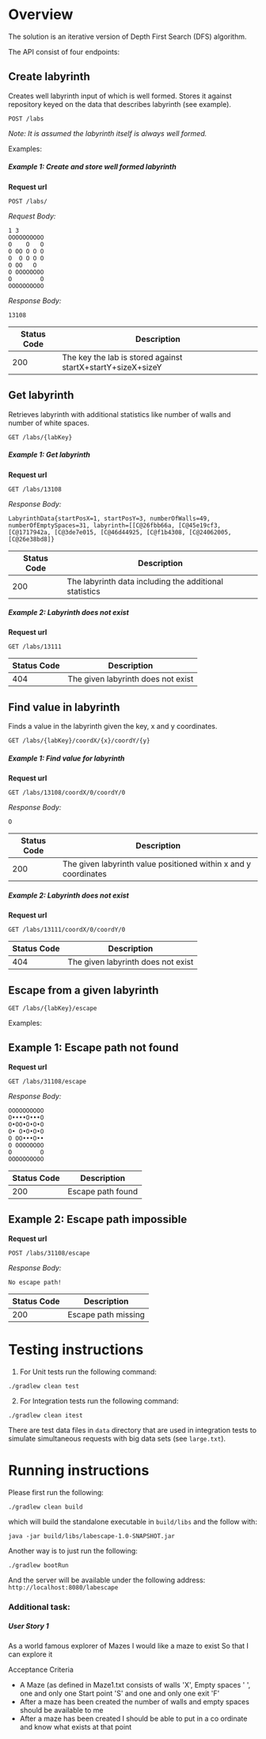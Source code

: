 Overview
========

The solution is an iterative version of Depth First Search (DFS) algorithm.

The API consist of four endpoints:


Create labyrinth
-------------------
Creates well labyrinth input of which is well formed. Stores it against repository keyed on the data that describes labyrinth (see example).
```
POST /labs
```

_Note: It is assumed the labyrinth itself is always well formed._

Examples:

##### Example 1: Create and store well formed labyrinth


**Request url**
```
POST /labs/
```

*Request Body:*

    1 3
	OOOOOOOOOO
	O    O   O
	O OO O O O
	O  O O O O
	O OO   O  
	O OOOOOOOO
	O        O
	OOOOOOOOOO

*Response Body:*

    13108

|Status Code |Description                                                                         |
|------------|----------------------------------------------------------------|
|200         | The key the lab is stored against startX+startY+sizeX+sizeY    |



Get labyrinth
-------------
Retrieves labyrinth with additional statistics like number of walls and number of white spaces.

```
GET /labs/{labKey}
```

##### Example 1: Get labyrinth


**Request url**
```
GET /labs/13108
```

*Response Body:*

    LabyrinthData{startPosX=1, startPosY=3, numberOfWalls=49, numberOfEmptySpaces=31, labyrinth=[[C@26fbb66a, [C@45e19cf3, [C@1717942a, [C@3de7e015, [C@46d44925, [C@f1b4308, [C@24062005, [C@26e38bd8]}

|Status Code |Description                                                                         |
|------------|----------------------------------------------------------------|
|200         | The labyrinth data including the additional statistics         |

##### Example 2: Labyrinth does not exist


**Request url**
```
GET /labs/13111
```
    

|Status Code |Description                                                                         |
|------------|-----------------------------------------------------------------|
|404         | The given labyrinth does not exist                              |



Find value in labyrinth
-----------------------
Finds a value in the labyrinth given the key, x and y coordinates.
```
GET /labs/{labKey}/coordX/{x}/coordY/{y}
```

##### Example 1: Find value for labyrinth


**Request url**
```
GET /labs/13108/coordX/0/coordY/0
```

*Response Body:*

    O

|Status Code |Description                                                                         |
|------------|-----------------------------------------------------------------|
|200         | The given labyrinth value positioned within x and y coordinates |


##### Example 2: Labyrinth does not exist


**Request url**
```
GET /labs/13111/coordX/0/coordY/0
```
    

|Status Code |Description                                                                         |
|------------|-----------------------------------------------------------------|
|404         | The given labyrinth does not exist                              |




Escape from a given labyrinth
-----------------------------
```
GET /labs/{labKey}/escape
```

Examples:

Example 1: Escape path not found
--------------------------------

**Request url**
```
GET /labs/31108/escape
```

*Response Body:*


	OOOOOOOOOO
	O••••O•••O
	O•OO•O•O•O
	O• O•O•O•O
	O OO•••O••
	O OOOOOOOO
	O        O
	OOOOOOOOOO



|Status Code |Description             |
|------------|------------------------|
|200         | Escape path found      |

 	

Example 2: Escape path impossible
---------------------------------

**Request url**
```
POST /labs/31108/escape
```

*Response Body:*


	No escape path!


|Status Code |Description             |
|------------|------------------------|
|200         | Escape path missing    |


Testing instructions
====================

1. For Unit tests run the following command:
    
```
./gradlew clean test
```
    
2. For Integration tests run the following command:

```
./gradlew clean itest
```
    
There are test data files in `data` directory that are used in integration tests to simulate simultaneous requests with big data sets (see `large.txt`).
     
Running instructions
======================

Please first run the following:

```
./gradlew clean build
```

which will build the standalone executable in `build/libs` and the follow with: 

```
java -jar build/libs/labescape-1.0-SNAPSHOT.jar
```

Another way is to just run the following:

```
./gradlew bootRun
```

And the server will be available under the following address: `http://localhost:8080/labescape`


### Additional task:


##### User Story 1


As a world famous explorer of Mazes I would like a maze to exist
So that I can explore it

Acceptance Criteria

* A Maze (as defined in Maze1.txt consists of walls 'X', Empty spaces ' ', one and only one Start point 'S' and one and only one exit 'F'
* After a maze has been created the number of walls and empty spaces should be available to me
* After a maze has been created I should be able to put in a co ordinate and know what exists at that point